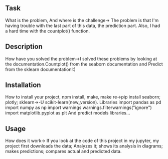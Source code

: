 ## Task
What is the problem, And where is the challenge-> The problem is that I'm having trouble with the last part of this data, the prediction part. Also, I had a hard time with the countplot() function.

## Description
How have you solved the problem->I solved these problems by looking at the documentation.Countplot() from the seaborn documentation and Predict from the sklearn documentation!:)

## Installation
How to install your project, npm install, make, make re->pip install seaborn; plotly; sklearn->-U scikit-learn(new_version).
Libraries
import pandas as pd
import numpy as np
import warnings
warnings.filterwarnings("ignore")
import matplotlib.pyplot as plt
And predict models libraries...

## Usage
How does it work-> If you look at the code of this project in my jupyter, my project first downloads the data; Analyzes it; shows its analysis in diagrams; makes predictions; compares actual and predicted data.
